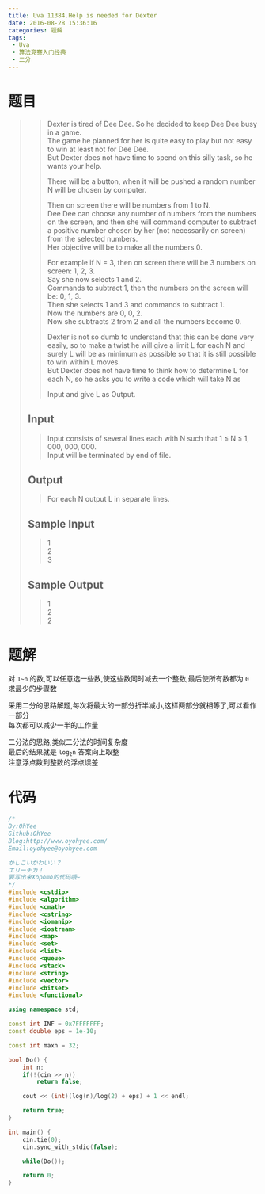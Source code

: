 ```yaml
---
title: Uva 11384.Help is needed for Dexter
date: 2016-08-28 15:36:16
categories: 题解
tags: 
 - Uva
 - 算法竞赛入门经典
 - 二分
---
```

# 题目
>> Dexter is tired of Dee Dee. So he decided to keep Dee Dee busy in a game.  
>> The game he planned for her is quite easy to play but not easy to win at least not for Dee Dee.  
>> But Dexter does not have time to spend on this silly task, so he wants your help.  
>>  
>> There will be a button, when it will be pushed a random number N will be chosen by computer.  
>>  
>> Then on screen there will be numbers from 1 to N.  
>> Dee Dee can choose any number of numbers from the numbers on the screen, and then she will command computer to subtract a positive number chosen by her (not necessarily on screen) from the selected numbers.  
>> Her objective will be to make all the numbers 0.  
>>  
>> For example if N = 3, then on screen there will be 3 numbers on screen: 1, 2, 3.  
>> Say she now selects 1 and 2.  
>> Commands to subtract 1, then the numbers on the screen will be: 0, 1, 3.  
>> Then she selects 1 and 3 and commands to subtract 1.  
>> Now the numbers are 0, 0, 2.  
>> Now she subtracts 2 from 2 and all the numbers become 0.  
>>  
>> Dexter is not so dumb to understand that this can be done very easily, so to make a twist he will give a limit L for each N and surely L will be as minimum as possible so that it is still possible to win within L moves.  
>> But Dexter does not have time to think how to determine L for each N, so he asks you to write a code which will take N as <!--more-->  
>> 
>>  Input and give L as Output.  
>  
> ## Input  
>> Input consists of several lines each with N such that 1 ≤ N ≤ 1, 000, 000, 000.  
>> Input will be terminated by end of file.  
>  
> ## Output  
>> For each N output L in separate lines.  
>>  
> 
> ## Sample Input  
>> 1  
>> 2  
>> 3  
> 
> ## Sample Output  
>> 1  
>> 2  
>> 2  


# 题解
对 `1~n` 的数,可以任意选一些数,使这些数同时减去一个整数,最后使所有数都为 `0`  
求最少的步骤数   

采用二分的思路解题,每次将最大的一部分折半减小,这样两部分就相等了,可以看作一部分  
每次都可以减少一半的工作量  

二分法的思路,类似二分法的时间复杂度  
最后的结果就是 <code>log<sub>2</sub>n</code> 答案向上取整  
注意浮点数到整数的浮点误差  

# 代码
```cpp Help is needed for Dexter https://github.com/OhYee/ACM.github.io/blob/master/Uva/11384.%48%65%6C%70%20%69%73%20%6E%65%65%64%65%64%20%66%6F%72%20%44%65%78%74%65%72.cpp 代码备份
/*
By:OhYee
Github:OhYee
Blog:http://www.oyohyee.com/
Email:oyohyee@oyohyee.com

かしこいかわいい？
エリーチカ！
要写出来Хорошо的代码哦~
*/
#include <cstdio>
#include <algorithm>
#include <cmath>
#include <cstring>
#include <iomanip>
#include <iostream>
#include <map>
#include <set>
#include <list>
#include <queue>
#include <stack>
#include <string>
#include <vector>
#include <bitset>
#include <functional>

using namespace std;

const int INF = 0x7FFFFFFF;
const double eps = 1e-10;

const int maxn = 32;

bool Do() {
    int n;
    if(!(cin >> n))
        return false;

    cout << (int)(log(n)/log(2) + eps) + 1 << endl;

    return true;
}

int main() {
    cin.tie(0);
    cin.sync_with_stdio(false);

    while(Do());

    return 0;
}
```